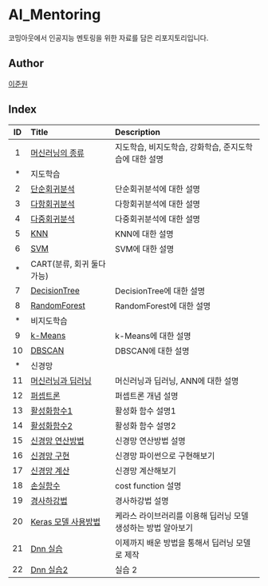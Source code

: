 # AI_Mentoring

코밍아웃에서 인공지능 멘토링을 위한 자료를 담은 리포지토리입니다.

## Author

[이준원](https://github.com/cpprhtn)

## Index

|ID|Title|Description|
|:---:|:---|:---|
|1|[머신러닝의 종류](./001/README.md)|지도학습, 비지도학습, 강화학습, 준지도학습에 대한 설명|
|*|지도학습||
|2|[단순회귀분석](./002/Simple_linear_regression.ipynb)|단순회귀분석에 대한 설명|
|3|[다항회귀분석](./003/Polynomial_regression.ipynb)|다항회귀분석에 대한 설명|
|4|[다중회귀분석](./004/multivariate_regression.ipynb)|다중회귀분석에 대한 설명|
|5|[KNN](./005/knn_classification.ipynb)|KNN에 대한 설명|
|6|[SVM](./006/svm_classification.ipynb)|SVM에 대한 설명|
|*|CART(분류, 회귀 둘다 가능)||
|7|[DecisionTree](./007/decision_tree.ipynb)|DecisionTree에 대한 설명|
|8|[RandomForest](./008/random_forest.ipynb)|RandomForest에 대한 설명|
|*|비지도학습||
|9|[k-Means](./009/k_Means.ipynb)|k-Means에 대한 설명|
|10|[DBSCAN](./010/DBSCAN.ipynb)|DBSCAN에 대한 설명|
|*|신경망||
|11|[머신러닝과 딥러닝](./011/README.md)|머신러닝과 딥러닝, ANN에 대한 설명|
|12|[퍼셉트론](./012/README.md)|퍼셉트론 개념 설명|
|13|[활성화함수1](./013/README.md)|활성화 함수 설명1|
|14|[활성화함수2](./014/README.md)|활성화 함수 설명2|
|15|[신경망 연산방법](./015/README.md)|신경망 연산방법 설명|
|16|[신경망 구현](./016/README.md)|신경망 파이썬으로 구현해보기|
|17|[신경망 계산](./017/README.md)|신경망 계산해보기|
|18|[손실함수](./018/README.md)|cost function 설명|
|19|[경사하강법](./019/README.md)|경사하강법 설명|
|20|[Keras 모델 사용방법](./020/README.md)|케라스 라이브러리를 이용해 딥러닝 모델 생성하는 방법 알아보기|
|21|[Dnn 실습](./021/Dnn.ipynb)|이제까지 배운 방법을 통해서 딥러닝 모델로 제작|
|22|[Dnn 실습2](./022/Dnn.ipynb)|실습 2|